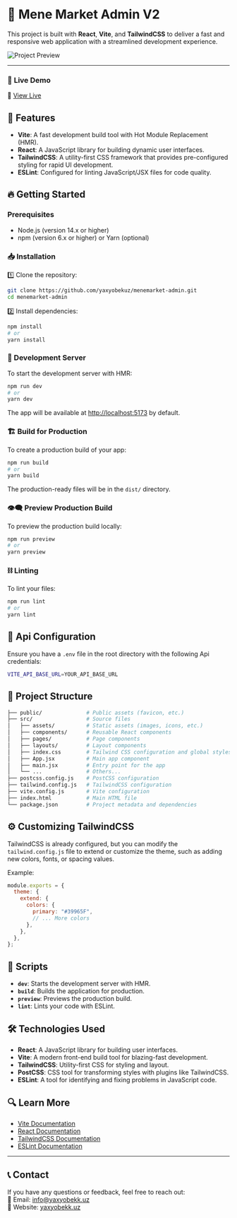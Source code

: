 # 💼 Mene Market Admin V2

This project is built with **React**, **Vite**, and **TailwindCSS** to deliver a fast and responsive web application with a streamlined development experience.

![Project Preview](https://menemarketadmin.uz/preview.jpg)

---

### 🚀 **Live Demo**

🔗 [View Live](https://menemarketadmin.uz)

## 📌 Features

- **Vite**: A fast development build tool with Hot Module Replacement (HMR).
- **React**: A JavaScript library for building dynamic user interfaces.
- **TailwindCSS**: A utility-first CSS framework that provides pre-configured styling for rapid UI development.
- **ESLint**: Configured for linting JavaScript/JSX files for code quality.

## 🔥 Getting Started

### Prerequisites

- Node.js (version 14.x or higher)
- npm (version 6.x or higher) or Yarn (optional)

### 📥 Installation

1️⃣ Clone the repository:

```bash
git clone https://github.com/yaxyobekuz/menemarket-admin.git
cd menemarket-admin
```

2️⃣ Install dependencies:

```bash
npm install
# or
yarn install
```

### 💾 Development Server

To start the development server with HMR:

```bash
npm run dev
# or
yarn dev
```

The app will be available at [http://localhost:5173](http://localhost:5173) by default.

### 🏗 Build for Production

To create a production build of your app:

```bash
npm run build
# or
yarn build
```

The production-ready files will be in the `dist/` directory.

### 👁‍🗨 Preview Production Build

To preview the production build locally:

```bash
npm run preview
# or
yarn preview
```

### ⛓️ Linting

To lint your files:

```bash
npm run lint
# or
yarn lint
```

## 🔑 Api Configuration

Ensure you have a `.env` file in the root directory with the following Api credentials:

```sh
VITE_API_BASE_URL=YOUR_API_BASE_URL
```
## 📂 Project Structure

```bash
├── public/              # Public assets (favicon, etc.)
├── src/                 # Source files
│   ├── assets/          # Static assets (images, icons, etc.)
│   ├── components/      # Reusable React components
│   ├── pages/           # Page components
│   ├── layouts/         # Layout components
│   ├── index.css        # Tailwind CSS configuration and global styles
│   ├── App.jsx          # Main app component
│   ├── main.jsx         # Entry point for the app
│   └── ...              # Others...
├── postcss.config.js    # PostCSS configuration
├── tailwind.config.js   # TailwindCSS configuration
├── vite.config.js       # Vite configuration
├── index.html           # Main HTML file
└── package.json         # Project metadata and dependencies
```

## ⚙️ Customizing TailwindCSS

TailwindCSS is already configured, but you can modify the `tailwind.config.js` file to extend or customize the theme, such as adding new colors, fonts, or spacing values.

Example:

```js
module.exports = {
  theme: {
    extend: {
      colors: {
        primary: "#39965F",
        // ... More colors
      },
    },
  },
};
```

## 🏃 Scripts

- **`dev`**: Starts the development server with HMR.
- **`build`**: Builds the application for production.
- **`preview`**: Previews the production build.
- **`lint`**: Lints your code with ESLint.

## 🛠 Technologies Used

- **React**: A JavaScript library for building user interfaces.
- **Vite**: A modern front-end build tool for blazing-fast development.
- **TailwindCSS**: Utility-first CSS for styling and layout.
- **PostCSS**: CSS tool for transforming styles with plugins like TailwindCSS.
- **ESLint**: A tool for identifying and fixing problems in JavaScript code.

## 🔍 Learn More

- [Vite Documentation](https://vitejs.dev/guide/)
- [React Documentation](https://reactjs.org/docs/getting-started.html)
- [TailwindCSS Documentation](https://tailwindcss.com/docs)
- [ESLint Documentation](https://eslint.org/docs/user-guide/getting-started)

---

## 📞 **Contact**

If you have any questions or feedback, feel free to reach out:  
📧 Email: [info@yaxyobekk.uz](mailto:info@yaxyobekk.uz)  
🔗 Website: [yaxyobekk.uz](https://yaxyobekk.uz/en)
